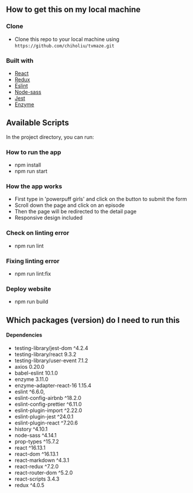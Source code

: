 ## How to get this on my local machine

### Clone
- Clone this repo to your local machine using `https://github.com/chiholiu/tvmaze.git`

### Built with

- [React](https://reactjs.org/docs/getting-started.html) 
- [Redux](https://redux.js.org/)
- [Eslint](https://eslint.org/) 
- [Node-sass](https://github.com/sass/node-sass) 
- [Jest](https://jestjs.io/)
- [Enzyme](https://enzymejs.github.io/enzyme/)

## Available Scripts

In the project directory, you can run:

### How to run the app
* npm install 
* npm run start

### How the app works
* First type in 'powerpuff girls' and click on the button to submit the form
* Scroll down the page and click on an episode
* Then the page will be redirected to the detail page
* Responsive design included 

### Check on linting error
* npm run lint

### Fixing linting error 
* npm run lint:fix 

### Deploy website
* npm run build

## Which packages (version) do I need to run this
#### Dependencies
- testing-library/jest-dom ^4.2.4
- testing-library/react 9.3.2
- testing-library/user-event 7.1.2
- axios 0.20.0
- babel-eslint 10.1.0
- enzyme 3.11.0
- enzyme-adapter-react-16 1.15.4
- eslint ^6.6.0,
- eslint-config-airbnb ^18.2.0
- eslint-config-prettier ^6.11.0
- eslint-plugin-import ^2.22.0
- eslint-plugin-jest ^24.0.1
- eslint-plugin-react ^7.20.6
- history ^4.10.1
- node-sass ^4.14.1
- prop-types ^15.7.2
- react ^16.13.1
- react-dom ^16.13.1
- react-markdown ^4.3.1
- react-redux ^7.2.0
- react-router-dom ^5.2.0
- react-scripts 3.4.3
- redux ^4.0.5
